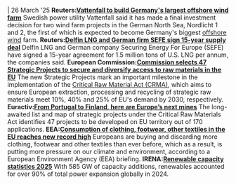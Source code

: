 | 26 March '25
**Reuters:[Vattenfall to build Germany's largest offshore wind farm](https://www.reuters.com/sustainability/climate-energy/vattenfall-build-germanys-largest-offshore-wind-farm-2025-03-25/)**
Swedish power utility Vattenfall said it has made a final investment decision for two wind farm projects in the German North Sea, Nordlicht 1 and 2, the first of which is expected to become Germany's biggest [offshore wind](https://www.cleanenergywire.org/glossary/letter_o#offshore_wind) farm.
**Reuters:[Delfin LNG and German firm SEFE sign 15-year supply deal](https://www.reuters.com/business/energy/delfin-lng-german-firm-sefe-sign-15-year-supply-deal-2025-03-25/)**
Delfin LNG and German company Securing Energy For Europe (SEFE) have signed a 15-year agreement for 1.5 million tons of U.S. LNG per annum, the companies said.
**European Commission:**[**Commission selects 47 Strategic Projects to secure and diversify access to raw materials in the EU**](https://ec.europa.eu/commission/presscorner/detail/en/ip_25_864)
The new Strategic Projects mark an important milestone in the implementation of the [Critical Raw Material Act (CRMA)](https://ec.europa.eu/commission/presscorner/detail/en/ip_23_5733), which aims to ensure European extraction, processing and recycling of strategic raw materials meet 10%, 40% and 25% of EU's demand by 2030, respectively.
**Euractiv:[From Portugal to Finland, here are Europe’s next mines](https://www.euractiv.com/section/eet/news/from-portugal-to-finland-here-are-europes-next-mines/)**
The long-awaited list and map of strategic projects under the Critical Raw Materials Act identifies 47 projects to be developed on EU territory out of 170 applications.
**EEA:[Consumption of clothing, footwear, other textiles in the EU reaches new record high](https://www.eea.europa.eu/en/newsroom/news/consumption-of-clothing-footwear-other-textiles-in-the-eu-reaches-new-record-high)**
Europeans are buying and discarding more clothing, footwear and other textiles than ever before, which as a result, is putting more pressure on our climate and environment, according to a European Environment Agency (EEA) briefing.
**IRENA:[Renewable capacity statistics 2025](https://www.irena.org/Publications/2025/Mar/Renewable-capacity-statistics-2025)**
With 585 GW of capacity additions, renewables accounted for over 90% of total power expansion globally in 2024. 